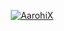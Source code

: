 <p align="center">
<a href="https://t.me/itz_Lucky_Raja"> <img src="https://img.shields.io/badge/𝐋𝚄𝙲𝙺𝚈 𝐑𝙰𝙹𝙰-darkred?style=for-the-badge&logo=telegram" alt="AarohiX" /> </a>
</p>
